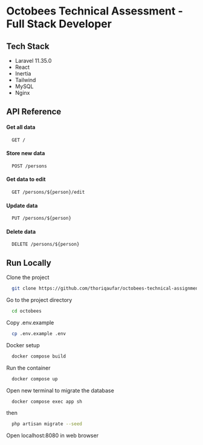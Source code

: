 
# Octobees Technical Assessment - Full Stack Developer




## Tech Stack

- Laravel 11.35.0
- React
- Inertia
- Tailwind
- MySQL
- Nginx




## API Reference

#### Get all data

```http
  GET /
```

#### Store new data

```http
  POST /persons
```

#### Get data to edit

```http
  GET /persons/${person}/edit
```

#### Update data

```http
  PUT /persons/${person}
```

#### Delete data

```http
  DELETE /persons/${person}
```


## Run Locally

Clone the project

```bash
  git clone https://github.com/thoriqaufar/octobees-technical-assignment.git octobees
```

Go to the project directory

```bash
  cd octobees
```

Copy .env.example

```bash
  cp .env.example .env
```

Docker setup

```bash
  docker compose build
```

Run the container

```bash
  docker compose up
```

Open new terminal to migrate the database

```bash
  docker compose exec app sh
```

then

```bash
  php artisan migrate --seed
```

Open localhost:8080 in web browser

